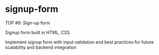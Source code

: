 # signup-form
TOP #6: Sign-up form

Signup form built in HTML, CSS

Implement signup form with input validation and best practices for future scalability and backend integration
